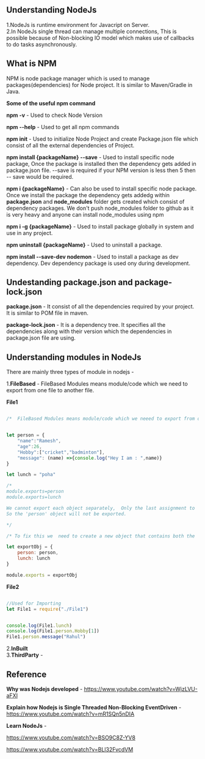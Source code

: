 ## Understanding NodeJs

1.NodeJs is runtime environment for Javacript on Server.</br>
2.In NodeJs single thread can manage multiple connections, This is possible because of Non-blocking IO model which makes use of callbacks to do tasks asynchronously.

## What is NPM

NPM is node package manager which is used to manage packages(dependencies) for Node project. It is similar to Maven/Gradle in Java.

**Some of the useful npm command**

**npm -v** - Used to check Node Version</br>

**npm --help** - Used to get all npm commands</br>

**npm init** - Used to initialize Node Project and create Package.json file which consist of all the external dependencies of Project.</br>

**npm install {packageName} --save** - Used to install specific node package, Once the package is installed then the dependency gets added in package.json file. --save is required if your NPM version is less then 5 then -- save would be required.</br>

**npm i {packageName}** - Can also be used to install specific node package. Once we install the package the dependency gets addedg within **package.json** and **node_modules** folder gets created which consist of dependency packages. We don't push node_modules folder to github as it is very heavy and anyone can install node_modules using npm</br>

**npm i -g {packageName}** - Used to install package globally in system and use in any project.</br>

**npm uninstall {packageName}** - Used to uninstall a package.</br>

**npm install --save-dev nodemon** - Used to install a package as dev dependency. Dev dependency package is used ony during development.</br>

## Undestanding package.json and package-lock.json

**package.json** - It consist of all the dependencies required by your project. It is similar to POM file in maven.</br>

**package-lock.json** - It is a dependency tree. It specifies all the dependencies along with their version which the  dependencies in package.json file are using.</br>


## Understanding modules in NodeJs

There are mainly three types of module in nodejs -</br>

1.**FileBased**  - FileBased Modules means module/code which we need to export from one file to another file.

**File1**

```js

/*  FileBased Modules means module/code which we neeed to export from one file to another file. */


let person = {
    "name":"Ramesh",
    "age":26,
    "Hobby":["cricket","badminton"],
    "message": (name) =>{console.log("Hey I am : ",name)}
}

let lunch = "poha"

/*
module.exports=person
module.exports=lunch

We cannot export each object separately,  Only the last assignment to 'module.exports' will be effective. 
So the 'person' object will not be exported.

*/

/* To fix this we  need to create a new object that contains both the 'person' object and the 'lunch' variable, and then export that object */

let exportObj = {
    person: person,
    lunch: lunch
}

module.exports = exportObj

```

**File2**

```js

//Used for Importing
let File1 = require("./File1")


console.log(File1.lunch)
console.log(File1.person.Hobby[1])
File1.person.message("Rahul")


```


2.**InBuilt** </br>
3.**ThirdParty** - </br>




## Reference

**Why was Nodejs developed** - https://www.youtube.com/watch?v=WjzLVU-aFXI


**Explain how Nodejs is Single Threaded Non-Blocking EventDriven** - https://www.youtube.com/watch?v=mR1SQn5nDIA

**Learn NodeJs** - 

https://www.youtube.com/watch?v=BSO9C8Z-YV8

https://www.youtube.com/watch?v=BLl32FvcdVM

















